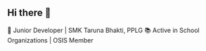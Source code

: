## Hi there 👋

<!--
**Otydnaandyto/Otydnaandyto** is a ✨ _special_ ✨ repository because its `README.md` (this file) appears on your GitHub profile.

Here are some ideas to get you started:
-->

🚀 Junior Developer | SMK Taruna Bhakti, PPLG
📚 Active in School Organizations | OSIS Member
